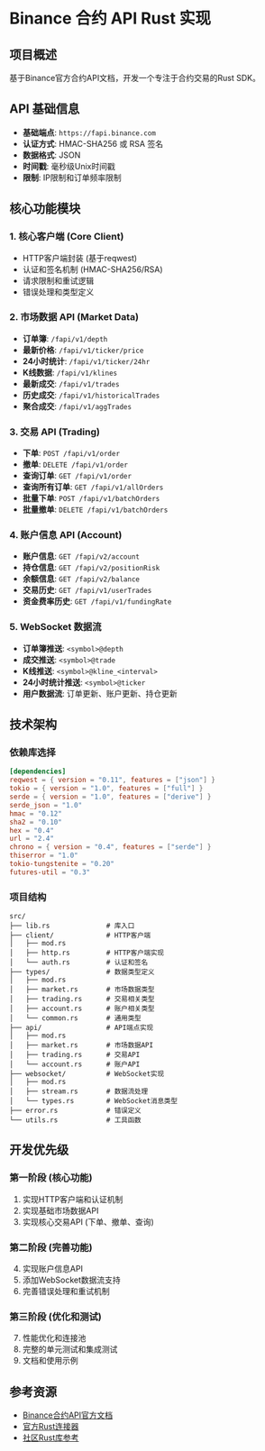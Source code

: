 # Binance 合约 API Rust 实现

## 项目概述
基于Binance官方合约API文档，开发一个专注于合约交易的Rust SDK。

## API 基础信息
- **基础端点**: `https://fapi.binance.com`
- **认证方式**: HMAC-SHA256 或 RSA 签名
- **数据格式**: JSON
- **时间戳**: 毫秒级Unix时间戳
- **限制**: IP限制和订单频率限制

## 核心功能模块

### 1. 核心客户端 (Core Client)
- HTTP客户端封装 (基于reqwest)
- 认证和签名机制 (HMAC-SHA256/RSA)
- 请求限制和重试逻辑
- 错误处理和类型定义

### 2. 市场数据 API (Market Data)
- **订单簿**: `/fapi/v1/depth`
- **最新价格**: `/fapi/v1/ticker/price`
- **24小时统计**: `/fapi/v1/ticker/24hr`
- **K线数据**: `/fapi/v1/klines`
- **最新成交**: `/fapi/v1/trades`
- **历史成交**: `/fapi/v1/historicalTrades`
- **聚合成交**: `/fapi/v1/aggTrades`

### 3. 交易 API (Trading)
- **下单**: `POST /fapi/v1/order`
- **撤单**: `DELETE /fapi/v1/order`
- **查询订单**: `GET /fapi/v1/order`
- **查询所有订单**: `GET /fapi/v1/allOrders`
- **批量下单**: `POST /fapi/v1/batchOrders`
- **批量撤单**: `DELETE /fapi/v1/batchOrders`

### 4. 账户信息 API (Account)
- **账户信息**: `GET /fapi/v2/account`
- **持仓信息**: `GET /fapi/v2/positionRisk`
- **余额信息**: `GET /fapi/v2/balance`
- **交易历史**: `GET /fapi/v1/userTrades`
- **资金费率历史**: `GET /fapi/v1/fundingRate`

### 5. WebSocket 数据流
- **订单簿推送**: `<symbol>@depth`
- **成交推送**: `<symbol>@trade`
- **K线推送**: `<symbol>@kline_<interval>`
- **24小时统计推送**: `<symbol>@ticker`
- **用户数据流**: 订单更新、账户更新、持仓更新

## 技术架构

### 依赖库选择
```toml
[dependencies]
reqwest = { version = "0.11", features = ["json"] }
tokio = { version = "1.0", features = ["full"] }
serde = { version = "1.0", features = ["derive"] }
serde_json = "1.0"
hmac = "0.12"
sha2 = "0.10"
hex = "0.4"
url = "2.4"
chrono = { version = "0.4", features = ["serde"] }
thiserror = "1.0"
tokio-tungstenite = "0.20"
futures-util = "0.3"
```

### 项目结构
```
src/
├── lib.rs              # 库入口
├── client/             # HTTP客户端
│   ├── mod.rs
│   ├── http.rs         # HTTP客户端实现
│   └── auth.rs         # 认证和签名
├── types/              # 数据类型定义
│   ├── mod.rs
│   ├── market.rs       # 市场数据类型
│   ├── trading.rs      # 交易相关类型
│   ├── account.rs      # 账户相关类型
│   └── common.rs       # 通用类型
├── api/                # API端点实现
│   ├── mod.rs
│   ├── market.rs       # 市场数据API
│   ├── trading.rs      # 交易API
│   └── account.rs      # 账户API
├── websocket/          # WebSocket实现
│   ├── mod.rs
│   ├── stream.rs       # 数据流处理
│   └── types.rs        # WebSocket消息类型
├── error.rs            # 错误定义
└── utils.rs            # 工具函数
```

## 开发优先级

### 第一阶段 (核心功能)
1. 实现HTTP客户端和认证机制
2. 实现基础市场数据API
3. 实现核心交易API (下单、撤单、查询)

### 第二阶段 (完善功能)
4. 实现账户信息API
5. 添加WebSocket数据流支持
6. 完善错误处理和重试机制

### 第三阶段 (优化和测试)
7. 性能优化和连接池
8. 完整的单元测试和集成测试
9. 文档和使用示例

## 参考资源
- [Binance合约API官方文档](https://developers.binance.com/docs/derivatives/usds-margined-futures)
- [官方Rust连接器](https://github.com/binance/binance-connector-rust)
- [社区Rust库参考](https://github.com/wisespace-io/binance-rs)
